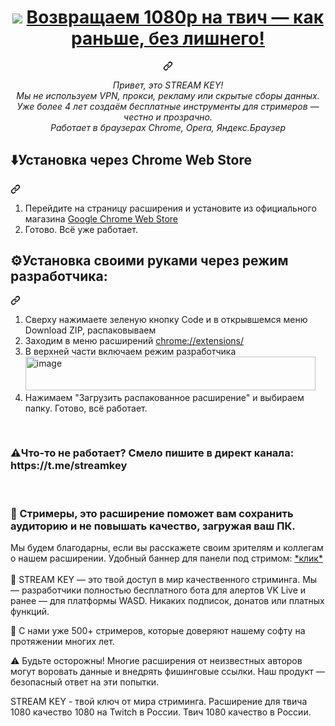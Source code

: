 <div align="center" dir="auto">
<div class="markdown-heading" dir="auto"><h1 tabindex="-1" class="heading-element" dir="auto"><a target="_blank" rel="noopener noreferrer nofollow" href="https://cdn-icons-png.flaticon.com/512/5968/5968819.png"><img src="https://cdn-icons-png.flaticon.com/512/5968/5968819.png" height="28" data-canonical-src="https://cdn-icons-png.flaticon.com/128/5968/5968756.png" style="max-width: 100%; height: auto; max-height: 28px;"></a> <a href="https://chromewebstore.google.com/detail/glbkjheoolikhdollknciblfgncbpcnf?utm_source=item-share-cb">Возвращаем 1080p на твич — как раньше, без лишнего!</a> </h1><a id="user-content--flowsealzapret-discord-youtube-" class="anchor" aria-label="" href=""><svg class="octicon octicon-link" viewBox="0 0 16 16" version="1.1" width="16" height="16" aria-hidden="true"><path d="m7.775 3.275 1.25-1.25a3.5 3.5 0 1 1 4.95 4.95l-2.5 2.5a3.5 3.5 0 0 1-4.95 0 .751.751 0 0 1 .018-1.042.751.751 0 0 1 1.042-.018 1.998 1.998 0 0 0 2.83 0l2.5-2.5a2.002 2.002 0 0 0-2.83-2.83l-1.25 1.25a.751.751 0 0 1-1.042-.018.751.751 0 0 1-.018-1.042Zm-4.69 9.64a1.998 1.998 0 0 0 2.83 0l1.25-1.25a.751.751 0 0 1 1.042.018.751.751 0 0 1 .018 1.042l-1.25 1.25a3.5 3.5 0 1 1-4.95-4.95l2.5-2.5a3.5 3.5 0 0 1 4.95 0 .751.751 0 0 1-.018 1.042.751.751 0 0 1-1.042.018 1.998 1.998 0 0 0-2.83 0l-2.5 2.5a1.998 1.998 0 0 0 0 2.83Z"></path></svg></a></div>
<p dir="auto"><em>Привет, это STREAM KEY!<br> Мы не используем VPN, прокси, рекламу или скрытые сборы данных. <br>Уже более 4 лет создаём бесплатные инструменты для стримеров — честно и прозрачно.<br>Работает в браузерах Chrome, Opera, Яндекс.Браузер </em></p></div>

<div class="markdown-heading" dir="auto"><h2 tabindex="-1" class="heading-element" dir="auto">⬇️Установка через Chrome Web Store</h2><a id="user-content-️установка" class="anchor" aria-label="Permalink: ⬇️Установка через Chrome Web Store" href="⬇️Установка через Chrome Web Store"><svg class="octicon octicon-link" viewBox="0 0 16 16" version="1.1" width="16" height="16" aria-hidden="true"><path d="m7.775 3.275 1.25-1.25a3.5 3.5 0 1 1 4.95 4.95l-2.5 2.5a3.5 3.5 0 0 1-4.95 0 .751.751 0 0 1 .018-1.042.751.751 0 0 1 1.042-.018 1.998 1.998 0 0 0 2.83 0l2.5-2.5a2.002 2.002 0 0 0-2.83-2.83l-1.25 1.25a.751.751 0 0 1-1.042-.018.751.751 0 0 1-.018-1.042Zm-4.69 9.64a1.998 1.998 0 0 0 2.83 0l1.25-1.25a.751.751 0 0 1 1.042.018.751.751 0 0 1 .018 1.042l-1.25 1.25a3.5 3.5 0 1 1-4.95-4.95l2.5-2.5a3.5 3.5 0 0 1 4.95 0 .751.751 0 0 1-.018 1.042.751.751 0 0 1-1.042.018 1.998 1.998 0 0 0-2.83 0l-2.5 2.5a1.998 1.998 0 0 0 0 2.83Z"></path></svg></a></div>

1. Перейдите на страницу расширения и установите из официального магазина <a href="https://chromewebstore.google.com/detail/glbkjheoolikhdollknciblfgncbpcnf?utm_source=item-share-cb">Google Chrome Web Store</a>
2. Готово. Всё уже работает.

<div class="markdown-heading" dir="auto"><h2 tabindex="-1" class="heading-element" dir="auto">⚙️Установка своими руками через режим разработчика:</h2><a id="user-content-️установка" class="anchor" aria-label="Permalink: ⚙️Установка своими руками" href="⚙️Установка своими руками через режим разработчика:"><svg class="octicon octicon-link" viewBox="0 0 16 16" version="1.1" width="16" height="16" aria-hidden="true"><path d="m7.775 3.275 1.25-1.25a3.5 3.5 0 1 1 4.95 4.95l-2.5 2.5a3.5 3.5 0 0 1-4.95 0 .751.751 0 0 1 .018-1.042.751.751 0 0 1 1.042-.018 1.998 1.998 0 0 0 2.83 0l2.5-2.5a2.002 2.002 0 0 0-2.83-2.83l-1.25 1.25a.751.751 0 0 1-1.042-.018.751.751 0 0 1-.018-1.042Zm-4.69 9.64a1.998 1.998 0 0 0 2.83 0l1.25-1.25a.751.751 0 0 1 1.042.018.751.751 0 0 1 .018 1.042l-1.25 1.25a3.5 3.5 0 1 1-4.95-4.95l2.5-2.5a3.5 3.5 0 0 1 4.95 0 .751.751 0 0 1-.018 1.042.751.751 0 0 1-1.042.018 1.998 1.998 0 0 0-2.83 0l-2.5 2.5a1.998 1.998 0 0 0 0 2.83Z"></path></svg></a></div>

1. Сверху нажимаете зеленую кнопку Code и в открывшемся меню Download ZIP, распаковываем
2. Заходим в меню расширений <a href="chrome://extensions/">chrome://extensions/</a>
3. В верхней части включаем режим разработчика 
<img width="464" height="54" alt="image" src="https://github.com/user-attachments/assets/d95fee01-2fd8-4567-8d61-58f26b4369e5" /><br>
4. Нажимаем "Загрузить распакованное расширение" и выбираем папку. Готово, всё работает.
<br>

<p class="center"><h3>⚠️Что-то не работает? Смело пишите в директ канала: https://t.me/streamkey</h3></p>
<br>
<p><strong><h3>🎥 Стримеры, это расширение поможет вам сохранить аудиторию и не повышать качество, загружая ваш ПК.</strong></h3>
Мы будем благодарны, если вы расскажете своим зрителям и коллегам о нашем расширении. Удобный баннер для панели под стримом: <a href="https://i.ibb.co/N2Fs1tRD/Chat-GPT-Image-9-2025-19-39-56.jpg">*клик*</a>
<br>
<br>
🔑 STREAM KEY — это твой доступ в мир качественного стриминга. 
Мы — разработчики полностью бесплатного бота для алертов VK Live и ранее — для платформы WASD.
Никаких подписок, донатов или платных функций.

👥 С нами уже 500+ стримеров, которые доверяют нашему софту на протяжении многих лет. 

⚠️ Будьте осторожны!
Многие расширения от неизвестных авторов могут воровать данные и внедрять фишинговые ссылки. Наш продукт — безопасный ответ на эти попытки.

STREAM KEY - твой ключ от мира стриминга. Расширение для твича 1080 качество 1080 на Twitch в России. Твич 1080 качество в России.

